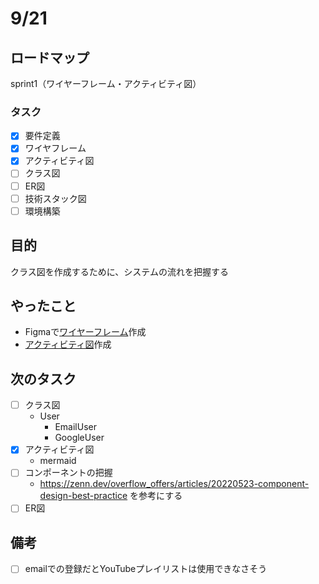 # 9/21
## ロードマップ
sprint1（ワイヤーフレーム・アクティビティ図）

### タスク
- [x] 要件定義
- [x] ワイヤフレーム
- [x] アクティビティ図
- [ ] クラス図
- [ ] ER図
- [ ] 技術スタック図
- [ ] 環境構築

## 目的
クラス図を作成するために、システムの流れを把握する

## やったこと
- Figmaで[ワイヤーフレーム](https://www.figma.com/file/4D9cXazTk4tETLAgHa1N0w/YouTube_Note?type=design&node-id=0%3A1&mode=design&t=y6LCcufgcuGmRL1L-1)作成
- [アクティビティ図](https://github.com/motsu8/youtube_note/wiki/%E8%A8%AD%E8%A8%88)作成

## 次のタスク
- [ ] クラス図
  - User
    - EmailUser
    - GoogleUser
- [x] アクティビティ図
  - mermaid
- [ ] コンポーネントの把握
  - https://zenn.dev/overflow_offers/articles/20220523-component-design-best-practice を参考にする
- [ ] ER図

## 備考
- [ ] emailでの登録だとYouTubeプレイリストは使用できなさそう
